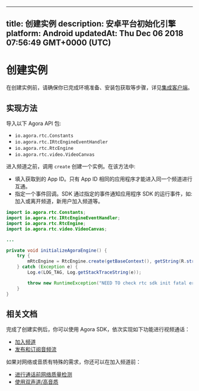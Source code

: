 
---
title: 创建实例
description: 安卓平台初始化引擎
platform: Android
updatedAt: Thu Dec 06 2018 07:56:49 GMT+0000 (UTC)
---
# 创建实例
在创建实例前，请确保你已完成环境准备、安装包获取等步骤，详见[集成客户端](../../cn/Voice/android_audio.md)。
## 实现方法

导入以下 Agora API 包:

- `io.agora.rtc.Constants`
- `io.agora.rtc.IRtcEngineEventHandler`
- `io.agora.rtc.RtcEngine`
- `io.agora.rtc.video.VideoCanvas`

进入频道之前，调用 `create` 创建一个实例。在该方法中:

- 填入获取到的 App ID。只有 App ID 相同的应用程序才能进入同一个频道进行互通。
- 指定一个事件回调。SDK 通过指定的事件通知应用程序 SDK 的运行事件，如: 加入或离开频道，新用户加入频道等。

```java
import io.agora.rtc.Constants;
import io.agora.rtc.IRtcEngineEventHandler;
import io.agora.rtc.RtcEngine;
import io.agora.rtc.video.VideoCanvas;

...

private void initializeAgoraEngine() {
    try {
        mRtcEngine = RtcEngine.create(getBaseContext(), getString(R.string.agora_app_id), mRtcEventHandler);
    } catch (Exception e) {
        Log.e(LOG_TAG, Log.getStackTraceString(e));

        throw new RuntimeException("NEED TO check rtc sdk init fatal error\n" + Log.getStackTraceString(e));
    }
}
```


## 相关文档
完成了创建实例后，你可以使用 Agora SDK，依次实现如下功能进行视频通话：
* [加入频道](../../cn/Voice/join_communication_android.md)
* [发布和订阅音频流](../../cn/Voice/publish_android_audio.md)

如果对网络或音质有特殊的需求，你还可以在加入频道前：
* [进行通话前网络质量检测](../../cn/Voice/lastmile_android.md)
* [使用双声道/高音质](../../cn/Voice/audio_profile_android_audio.md)


